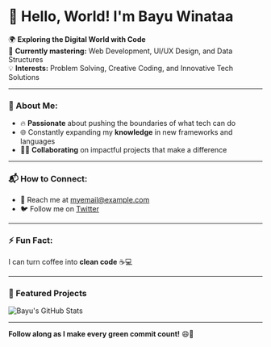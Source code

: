 # 👋 Hello, World! I'm Bayu Winataa

🌍 **Exploring the Digital World with Code**<br>
🌱 **Currently mastering:** Web Development, UI/UX Design, and Data Structures<br>
💡 **Interests:** Problem Solving, Creative Coding, and Innovative Tech Solutions

---

### 👀 About Me:
- 🔥 **Passionate** about pushing the boundaries of what tech can do
- 🌐 Constantly expanding my **knowledge** in new frameworks and languages
- 👨‍💻 **Collaborating** on impactful projects that make a difference

---

### 📬 How to Connect:
- 📧 Reach me at [myemail@example.com](-)
- 🐦 Follow me on [Twitter](-)

---

### ⚡ Fun Fact:
I can turn coffee into **clean code** ☕💻

---

### 🚀 Featured Projects


![Bayu's GitHub Stats](https://github-readme-stats.vercel.app/api?username=BayuWinataa&show_icons=true&theme=green&include_all_commits=true&count_private=true)

---

**Follow along as I make every green commit count!** 😄🌱
